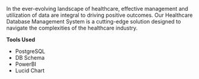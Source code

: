 In the ever-evolving landscape of healthcare, effective management and utilization of data are integral to driving positive outcomes. Our Healthcare Database Management System is a cutting-edge solution designed to navigate the complexities of the healthcare industry.

__Tools Used__
- PostgreSQL
- DB Schema
- PowerBI
- Lucid Chart
